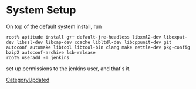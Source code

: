 # System Setup

On top of the default system install, run

    root% aptitude install g++ default-jre-headless libxml2-dev libexpat-dev libssl-dev libcap-dev ccache libltdl-dev libcppunit-dev git autoconf automake libtool libtool-bin clang make nettle-dev pkg-config bzip2 autoconf-archive lsb-release
    root% useradd -m jenkins

set up permissions to the jenkins user, and that's it.

[CategoryUpdated](https://wiki.squid-cache.org/action/show/BuildFarm/DebianInstall/CategoryUpdated#)
